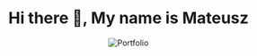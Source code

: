 <h1 align="center">Hi there 👋, My name is Mateusz</h1>

<div align="center">
<img src="https://img.shields.io/badge/LINKEDIN-CC6699?style=for-the-badge&logoColor=white" alt="Portfolio" />
</div>

<!--
**MateuszSojkaCode/MateuszSojkaCode** is a ✨ _special_ ✨ repository because its `README.md` (this file) appears on your GitHub profile.

Here are some ideas to get you started:

- 🔭 I’m currently working on ...
- 🌱 I’m currently learning ...
- 👯 I’m looking to collaborate on ...
- 🤔 I’m looking for help with ...
- 💬 Ask me about ...
- 📫 How to reach me: ...
- 😄 Pronouns: ...
- ⚡ Fun fact: ...
-->
